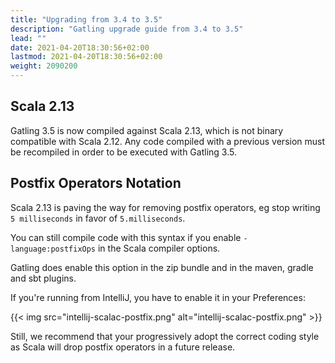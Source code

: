 ```yaml
---
title: "Upgrading from 3.4 to 3.5"
description: "Gatling upgrade guide from 3.4 to 3.5"
lead: ""
date: 2021-04-20T18:30:56+02:00
lastmod: 2021-04-20T18:30:56+02:00
weight: 2090200
---
```


## Scala 2.13

Gatling 3.5 is now compiled against Scala 2.13, which is not binary compatible with Scala 2.12.
Any code compiled with a previous version must be recompiled in order to be executed with Gatling 3.5.

## Postfix Operators Notation

Scala 2.13 is paving the way for removing postfix operators, eg stop writing `5 milliseconds` in favor of `5.milliseconds`.

You can still compile code with this syntax if you enable `-language:postfixOps` in the Scala compiler options.

Gatling does enable this option in the zip bundle and in the maven, gradle and sbt plugins.

If you're running from IntelliJ, you have to enable it in your Preferences:

{{< img src="intellij-scalac-postfix.png" alt="intellij-scalac-postfix.png" >}}

Still, we recommend that your progressively adopt the correct coding style as Scala will drop postfix operators in a future release.
